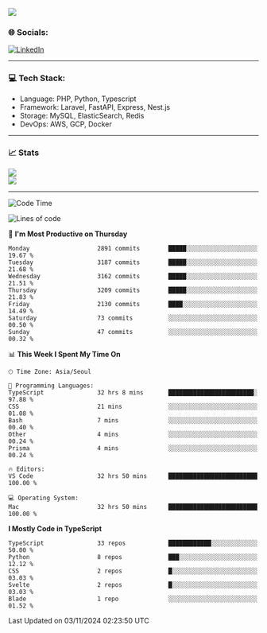 <!--[![](https://visitcount.itsvg.in/api?id=jin-wk&icon=7&color=12)](https://visitcount.itsvg.in)-->
<!--[![Hits](https://hits.seeyoufarm.com/api/count/incr/badge.svg?url=https%3A%2F%2Fgithub.com%2Fjin-wk&count_bg=%235F625C&title_bg=%23555555&icon=github.svg&icon_color=%23E7E7E7&title=Hits&edge_flat=false)](https://hits.seeyoufarm.com)-->
![](https://komarev.com/ghpvc/?username=jin-wk&color=lightgrey&style=for-the-badge)

### 🌐 Socials:
[![LinkedIn](https://img.shields.io/badge/LinkedIn-%230077B5.svg?logo=linkedin&logoColor=white)](https://linkedin.com/in/jinwook-lee-242625241) 

---

### 💻 Tech Stack:
  - Language: PHP, Python, Typescript
  - Framework: Laravel, FastAPI, Express, Nest.js
  - Storage: MySQL, ElasticSearch, Redis
  - DevOps: AWS, GCP, Docker

---

### 📈 Stats
![](https://github-readme-stats.vercel.app/api?username=jin-wk&theme=dark&hide_border=true&include_all_commits=true&count_private=true)<br/>
![](https://github-readme-streak-stats.herokuapp.com/?user=jin-wk&theme=dark&hide_border=true)<br/>

---

<!--START_SECTION:waka-->
![Code Time](http://img.shields.io/badge/Code%20Time-1%2C810%20hrs-blue)

![Lines of code](https://img.shields.io/badge/From%20Hello%20World%20I%27ve%20Written-4.1%20million%20lines%20of%20code-blue)

📅 **I'm Most Productive on Thursday** 

```text
Monday                   2891 commits        █████░░░░░░░░░░░░░░░░░░░░   19.67 % 
Tuesday                  3187 commits        █████░░░░░░░░░░░░░░░░░░░░   21.68 % 
Wednesday                3162 commits        █████░░░░░░░░░░░░░░░░░░░░   21.51 % 
Thursday                 3209 commits        █████░░░░░░░░░░░░░░░░░░░░   21.83 % 
Friday                   2130 commits        ████░░░░░░░░░░░░░░░░░░░░░   14.49 % 
Saturday                 73 commits          ░░░░░░░░░░░░░░░░░░░░░░░░░   00.50 % 
Sunday                   47 commits          ░░░░░░░░░░░░░░░░░░░░░░░░░   00.32 % 
```


📊 **This Week I Spent My Time On** 

```text
🕑︎ Time Zone: Asia/Seoul

💬 Programming Languages: 
TypeScript               32 hrs 8 mins       ████████████████████████░   97.88 % 
CSS                      21 mins             ░░░░░░░░░░░░░░░░░░░░░░░░░   01.08 % 
Bash                     7 mins              ░░░░░░░░░░░░░░░░░░░░░░░░░   00.40 % 
Other                    4 mins              ░░░░░░░░░░░░░░░░░░░░░░░░░   00.24 % 
Prisma                   4 mins              ░░░░░░░░░░░░░░░░░░░░░░░░░   00.24 % 

🔥 Editors: 
VS Code                  32 hrs 50 mins      █████████████████████████   100.00 % 

💻 Operating System: 
Mac                      32 hrs 50 mins      █████████████████████████   100.00 % 
```

**I Mostly Code in TypeScript** 

```text
TypeScript               33 repos            ████████████░░░░░░░░░░░░░   50.00 % 
Python                   8 repos             ███░░░░░░░░░░░░░░░░░░░░░░   12.12 % 
CSS                      2 repos             █░░░░░░░░░░░░░░░░░░░░░░░░   03.03 % 
Svelte                   2 repos             █░░░░░░░░░░░░░░░░░░░░░░░░   03.03 % 
Blade                    1 repo              ░░░░░░░░░░░░░░░░░░░░░░░░░   01.52 % 
```




 Last Updated on 03/11/2024 02:23:50 UTC
<!--END_SECTION:waka-->
